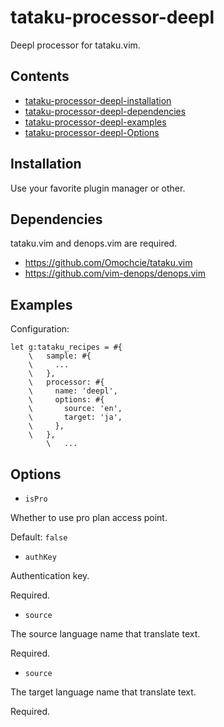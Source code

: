 # tataku-processor-deepl 

Deepl processor for tataku.vim.

## Contents 

- [tataku-processor-deepl-installation](tataku-processor-deepl-installation)
- [tataku-processor-deepl-dependencies](tataku-processor-deepl-dependencies)
- [tataku-processor-deepl-examples](tataku-processor-deepl-examples)
- [tataku-processor-deepl-Options](tataku-processor-deepl-Options)

## Installation 

Use your favorite plugin manager or other.

## Dependencies 

tataku.vim and denops.vim are required.

- https://github.com/Omochcie/tataku.vim
- https://github.com/vim-denops/denops.vim

## Examples 

Configuration:

```vim
let g:tataku_recipes = #{
    \   sample: #{
    \     ...
    \   },
    \   processor: #{
    \     name: 'deepl',
    \     options: #{
    \       source: 'en',
    \       target: 'ja',
    \     },
    \   },
		\   ...
```

## Options 

- `isPro` 

Whether to use pro plan access point.

Default: `false`
- `authKey` 

Authentication key.

Required.
- `source` 

The source language name that translate text.

Required.
- `source` 

The target language name that translate text.

Required.

